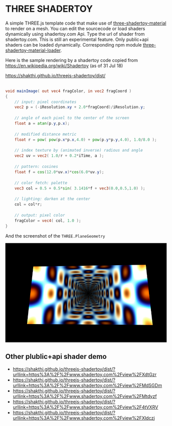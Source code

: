 # THREE SHADERTOY
A simple THREE.js template code that make use of [three-shadertoy-material](https://www.npmjs.com/package/three-shadertoy-material) to render on a mesh. You can edit the sourcecode or load shaders dynamically using shadertoy.com Api. Type the url of shader from shadertoy.com.  This is still an experimental feature. Only public+api shaders can be loaded dynamically. Corresponding  npm module [three-shadertoy-material-loader](https://www.npmjs.com/package/three-shadertoy-material-loader).


Here is the sample rendering by a  shadertoy code copied from https://en.wikipedia.org/wiki/Shadertoy (as of 31 Jul 18)



https://shakthi.github.io/threejs-shadertoy/dist/

```glsl

void mainImage( out vec4 fragColor, in vec2 fragCoord )
{
    // input: pixel coordinates
    vec2 p = (-iResolution.xy + 2.0*fragCoord)/iResolution.y;

    // angle of each pixel to the center of the screen
    float a = atan(p.y,p.x);
    
    // modified distance metric
    float r = pow( pow(p.x*p.x,4.0) + pow(p.y*p.y,4.0), 1.0/8.0 );
    
    // index texture by (animated inverse) radious and angle
    vec2 uv = vec2( 1.0/r + 0.2*iTime, a );

    // pattern: cosines
    float f = cos(12.0*uv.x)*cos(6.0*uv.y);

    // color fetch: palette
    vec3 col = 0.5 + 0.5*sin( 3.1416*f + vec3(0.0,0.5,1.0) );
    
    // lighting: darken at the center    
    col = col*r;
    
    // output: pixel color
    fragColor = vec4( col, 1.0 );
}

```

And the screenshot of the `THREE.PlaneGeometry` 

![alt text](https://raw.githubusercontent.com/Shakthi/threejs-shadertoy/master/wikishader.png)

Other plublic+api shader demo
--------
- https://shakthi.github.io/threejs-shadertoy/dist/?urllink=https%3A%2F%2Fwww.shadertoy.com%2Fview%2FXdtGzr
- https://shakthi.github.io/threejs-shadertoy/dist/?urllink=https%3A%2F%2Fwww.shadertoy.com%2Fview%2FMdSGDm
- https://shakthi.github.io/threejs-shadertoy/dist/?urllink=https%3A%2F%2Fwww.shadertoy.com%2Fview%2FMtdyzf
- https://shakthi.github.io/threejs-shadertoy/dist/?urllink=https%3A%2F%2Fwww.shadertoy.com%2Fview%2F4tVXRV
- https://shakthi.github.io/threejs-shadertoy/dist/?urllink=https%3A%2F%2Fwww.shadertoy.com%2Fview%2FXldczj


